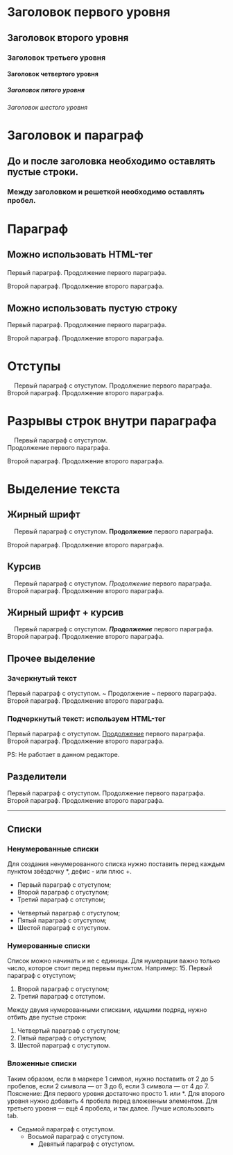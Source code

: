 # Заголовок первого уровня
## Заголовок второго уровня
### Заголовок третьего уровня
#### Заголовок четвертого уровня
##### Заголовок пятого уровня
###### Заголовок шестого уровня

# Заголовок и параграф

## До и после заголовка необходимо оставлять пустые строки.

### Между заголовком и решеткой необходимо оставлять пробел. 

# Параграф
## Можно использовать HTML-тег <p></p>
<p>Первый параграф. Продолжение первого параграфа.</p>
<p>Второй параграф. Продолжение второго параграфа.</p>

## Можно использовать пустую строку

Первый параграф. Продолжение первого параграфа.

Второй параграф. Продолжение второго параграфа.

# Отступы 

&nbsp;&nbsp;&nbsp;&nbsp;Первый параграф с отуступом. Продолжение первого параграфа.
Второй параграф. Продолжение второго параграфа.

# Разрывы строк внутри параграфа
<p> &nbsp;&nbsp;&nbsp;&nbsp;Первый параграф с отуступом. </br> Продолжение первого параграфа.</p>
<p>Второй параграф. Продолжение второго параграфа.</p>

# Выделение текста
## Жирный шрифт
&nbsp;&nbsp;&nbsp;&nbsp;Первый параграф с отуступом. **Продолжение** первого параграфа.

Второй параграф. Продолжение второго параграфа.

## Курсив
&nbsp;&nbsp;&nbsp;&nbsp;Первый параграф с отуступом. *Продолжение* первого параграфа.
Второй параграф. Продолжение второго параграфа.

## Жирный шрифт + курсив
&nbsp;&nbsp;&nbsp;&nbsp;Первый параграф с отуступом. ***Продолжение*** первого параграфа.
Второй параграф. Продолжение второго параграфа.

## Прочее выделение

### Зачеркнутый текст

Первый параграф с отуступом. ~ Продолжение ~ первого параграфа.
Второй параграф. Продолжение второго параграфа. 

### Подчеркнутый текст: используем HTML-тег <u></u>

Первый параграф с отуступом. <u>Продолжение</u> первого параграфа.
Второй параграф. Продолжение второго параграфа. 

PS: Не работает в данном редакторе.

## Разделители
Первый параграф с отуступом. Продолжение первого параграфа.
Второй параграф. Продолжение второго параграфа. 
***

## Списки

### Ненумерованные списки

Для создания ненумерованного списка нужно поставить перед каждым пунктом звёздочку *, дефис - или плюс +.
* Первый параграф с отуступом;
* Второй параграф с отуступом;
* Третий параграф с отступом; 
- Четвертый параграф с отуступом;
- Пятый параграф с отуступом;
- Шестой параграф с отуступом.


### Нумерованные списки

Список можно начинать и не с единицы. Для нумерации важно только число, которое стоит перед первым пунктом. Например:
15. Первый параграф с отуступом;
1. Второй параграф с отуступом;
9. Третий параграф с отступом.

Между двумя нумерованными списками, идущими подряд, нужно отбить две пустые строки:

1. Четвертый параграф с отуступом;
1. Пятый параграф с отуступом;
1. Шестой параграф с отуступом.

### Вложенные списки

Таким образом, если в маркере 1 символ, нужно поставить от 2 до 5 пробелов, если 2 символа — от 3 до 6, если 3 символа — от 4 до 7.
Пояснение:
Для первого уровня достаточно просто 1. или *.
Для второго уровня нужно добавить 4 пробела перед вложенным элементом.
Для третьего уровня — ещё 4 пробела, и так далее.
Лучше использовать tab.

* Седьмой параграф с отуступом.
    * Восьмой параграф с отуступом.
        * Девятый параграф с отуступом.


       


